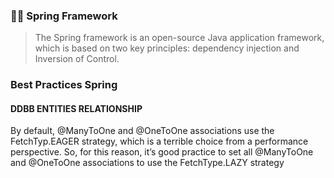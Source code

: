 ### 👨‍🏫 Spring Framework
> The Spring framework is an open-source Java application framework, which is based on two key principles: dependency injection and Inversion of Control.

### Best Practices Spring

#### DDBB ENTITIES RELATIONSHIP

By default, @ManyToOne and @OneToOne associations use the FetchTyp.EAGER strategy, which is a terrible choice from a performance perspective. So, for this reason, it’s good practice to set all @ManyToOne and @OneToOne associations to use the FetchType.LAZY strategy
